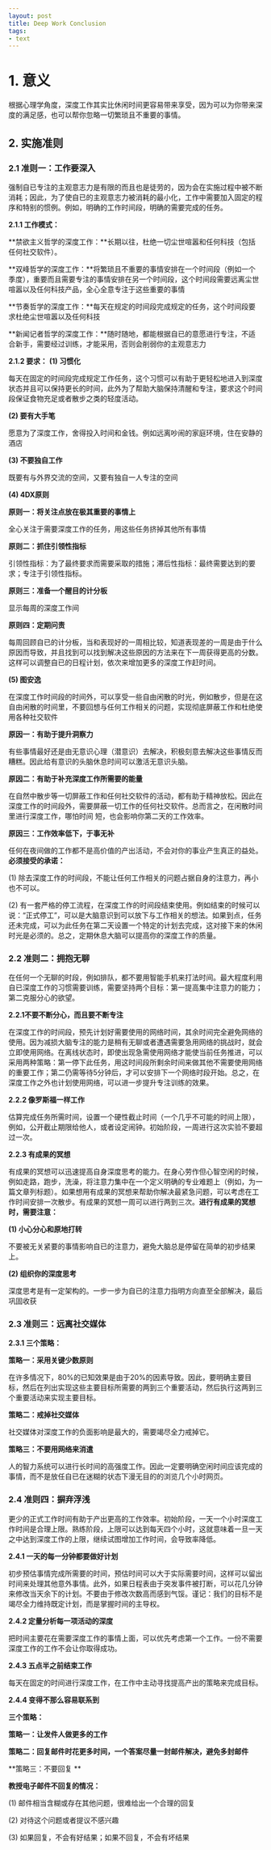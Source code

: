 ```yaml
---
layout: post
title: Deep Work Conclusion
tags: 
- text
---
```



# 1. 意义
根据心理学角度，深度工作其实比休闲时间更容易带来享受，因为可以为你带来深度的满足感，也可以帮你忽略一切繁琐且不重要的事情。

## 2. 实施准则
### 2.1 准则一：工作要深入
强制自已专注的主观意志力是有限的而且也是徒劳的，因为会在实施过程中被不断消耗；因此，为了使自已的主观意志力被消耗的最小化，工作中需要加入固定的程序和特别的惯例。例如，明确的工作时间段，明确的需要完成的任务。


**2.1.1 工作模式：**


**禁欲主义哲学的深度工作：**长期以往，杜绝一切尘世喧嚣和任何科技（包括任何社交软件）。


**双峰哲学的深度工作：**将繁琐且不重要的事情安排在一个时间段（例如一个季度），重要而且需要专注的事情安排在另一个时间段，这个时间段需要远离尘世喧嚣以及任何科技产品，全心全意专注于这些重要的事情


**节奏哲学的深度工作：**每天在规定的时间段完成规定的任务，这个时间段要求杜绝尘世喧嚣以及任何科技


**新闻记者哲学的深度工作：**随时随地，都能根据自已的意愿进行专注，不适合新手，需要经过训练，才能采用，否则会削弱你的主观意志力


**2.1.2 要求：**
**(1) 习惯化**


每天在固定的时间段完成规定工作任务，这个习惯可以有助于更轻松地进入到深度状态并且可以保持更长的时间，此外为了帮助大脑保持清醒和专注，要求这个时间段保证食物充足或者散步之类的轻度活动。


**(2) 要有大手笔**


愿意为了深度工作，舍得投入时间和金钱。例如远离吵闹的家庭环境，住在安静的酒店


**(3) 不要独自工作**


既要有与外界交流的空间，又要有独自一人专注的空间


**(4) 4DX原则**


**原则一：将关注点放在极其重要的事情上**


全心关注于需要深度工作的任务，用这些任务挤掉其他所有事情


**原则二：抓住引领性指标**


引领性指标：为了最终要求而需要采取的措施；滞后性指标：最终需要达到的要求；专注于引领性指标。

 
**原则三：准备一个醒目的计分板**


显示每周的深度工作间


**原则四：定期问责**


每周回顾自已的计分板，当和表现好的一周相比较，知道表现差的一周是由于什么原因而导致，并且找到可以找到解决这些原因的方法来在下一周获得更高的分数。这样可以调整自已的日程计划，依次来增加更多的深度工作赶时间。


**(5) 图安逸**


在深度工作时间段的时间外，可以享受一些自由闲散的时光，例如散步，但是在这自由闲散的时间里，不要回想与任何工作相关的问题，实现彻底屏蔽工作和杜绝使用各种社交软件


**原因一：有助于提升洞察力**


有些事情最好还是由无意识心理（潜意识）去解决，积极刻意去解决这些事情反而糟糕。因此给有意识的头脑休息时间可以激活无意识头脑。


**原因二：有助于补充深度工作所需要的能量**


在自然中散步等一切屏蔽工作和任何社交软件的活动，都有助于精神放松。因此在深度工作的时间段外，需要屏蔽一切工作的任何社交软件。总而言之，在闲散时间里进行深度工作，哪怕时间 短，也会影响你第二天的工作效率。


**原因三：工作效率低下，于事无补**


任何在夜间做的工作都不是高价值的产出活动，不会对你的事业产生真正的益处。**必须接受的承诺：**


(1) 除去深度工作的时间段，不能让任何工作相关的问题占据自身的注意力，再小也不可以。


(2) 有一套严格的停工流程，在深度工作的时间段结束使用。例如结束的时候可以说：“正式停工”，可以是大脑意识到可以放下与工作相关的想法。如果到点，任务还未完成，可以为此任务在第二天设置一个特定的计划去完成，这对接下来的休闲时光是必须的。总之，定期休息大脑可以提高你的深度工作的质量。


### 2.2 准则二：拥抱无聊
在任何一个无聊的时段，例如排队，都不要用智能手机来打法时间。最大程度利用自已深度工作的习惯需要训练，需要坚持两个目标：第一提高集中注意力的能力；第二克服分心的欲望。


**2.2.1不要不断分心，而且要不断专注**


在深度工作的时间段，预先计划好需要使用的网络时间，其余时间完全避免网络的使用。因为减损大脑专注的能力是稍有无聊或者遭遇需要急用网络的挑战时，就会立即使用网络。在离线状态时，即使出现急需使用网络才能使当前任务推进，可以采用两种策略：第一停下此任务，用这时间段所剩余时间来做其他不需要使用网络的重要工作；第二仍需等待5分钟后，才可以安排下一个网络时段开始。总之，在深度工作之外也计划使用网络，可以进一步提升专注训练的效果。


**2.2.2 像罗斯福一样工作**


估算完成任务所需时间，设置一个硬性截止时间（一个几乎不可能的时间上限），例如，公开截止期限给他人，或者设定闹钟。初始阶段，一周进行这次实验不要超过一次。


**2.2.3 有成果的冥想**


有成果的冥想可以迅速提高自身深度思考的能力。在身心劳作但心智空闲的时候，例如走路，跑步，洗澡，将注意力集中在一个定义明确的专业难题上（例如，为一篇文章列标题）。如果想用有成果的冥想来帮助你解决最紧急问题，可以考虑在工作时间安排一次散步。有成果的冥想一周可以进行两到三次。**进行有成果的冥想时，需要注意：**


**(1) 小心分心和原地打转**


不要被无关紧要的事情影响自已的注意力，避免大脑总是停留在简单的初步结果上。


**(2) 组织你的深度思考**


深度思考是有一定架构的。一步一步为自已的注意力指明方向直至全部解决，最后巩固收获


### 2.3 准则三：远离社交媒体
**2.3.1 三个策略：**


**策略一：采用关键少数原则**


在许多情况下，80%的已知效果是由于20%的因素导致。因此，要明确主要目标，然后在列出实现这些主要目标所需要的两到三个重要活动，然后执行这两到三个重要活动来实现主要目标。


**策略二：戒掉社交媒体**


社交媒体对深度工作的负面影响是最大的，需要竭尽全力戒掉它。


**策略三：不要用网络来消遣**


人的智力系统可以进行长时间的高强度工作。因此一定要明确空闲时间应该完成的事情，而不是放任自已在迷糊的状态下漫无目的的浏览几个小时网页。


### 2.4 准则四：摒弃浮浅
更少的正式工作时间有助于产出更高的工作效率。初始阶段，一天一个小时深度工作时间是合理上限。熟练阶段，上限可以达到每天四个小时，这就意味着一旦一天之中达到深度工作的上限，继续试图增加工作时间，会导致率降低。


**2.4.1 一天的每一分钟都要做好计划**


初步预估事情完成所需要的时间，预估时间可以大于实际需要时间，这样可以留出时间来处理其他意外事情。此外，如果日程表由于突发事件被打断，可以花几分钟来修改当天余下的计划。不要由于修改次数高而感到气馁。谨记：我们的目标不是竭尽全力维持既定计划，而是掌握时间的主导权。


**2.4.2 定量分析每一项活动的深度**


把时间主要花在需要深度工作的事情上面，可以优先考虑第一个工作。一份不需要深度工作的工作不会让你取得成功。


**2.4.3 五点半之前结束工作**


每天在固定的时间进行深度工作，在工作中主动寻找提高产出的策略来完成目标。


**2.4.4 变得不那么容易联系到**


**三个策略：**


**策略一：让发件人做更多的工作**


**策略二：回复邮件时花更多时间，一个答案尽量一封邮件解决，避免多封邮件**


**策略三：不要回复 **


**教授电子邮件不回复的情况：**


(1) 邮件相当含糊或存在其他问题，很难给出一个合理的回复


(2) 对待这个问题或者提议不感兴趣


(3) 如果回复，不会有好结果；如果不回复，不会有坏结果

   



